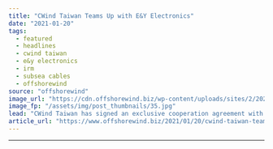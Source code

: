 ```yaml
---
title: "CWind Taiwan Teams Up with E&Y Electronics"
date: "2021-01-20"
tags: 
  - featured
  - headlines
  - cwind taiwan
  - e&y electronics
  - irm
  - subsea cables
  - offshorewind
source: "offshorewind"
image_url: "https://cdn.offshorewind.biz/wp-content/uploads/sites/2/2021/01/20100006/CWind-Taiwan_EY-Electronics.jpg"
image_fp: "/assets/img/post_thumbnails/35.jpg"
lead: "CWind Taiwan has signed an exclusive cooperation agreement with E&#38;Y Electronics, a Taiwanese power"
article_url: "https://www.offshorewind.biz/2021/01/20/cwind-taiwan-teams-up-with-ey-electronics/"
---
```


---
